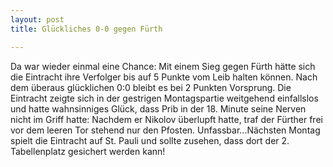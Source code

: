 ```yaml
---
layout: post
title: Glückliches 0-0 gegen Fürth

---
```


Da war wieder einmal eine Chance: Mit einem Sieg gegen Fürth hätte sich die Eintracht ihre Verfolger bis auf 5 Punkte vom Leib halten können. Nach dem überaus glücklichen 0:0 bleibt es bei 2 Punkten Vorsprung. Die Eintracht zeigte sich in der gestrigen Montagspartie weitgehend einfallslos und hatte wahnsinniges Glück, dass Prib in der 18. Minute seine Nerven nicht im Griff hatte: Nachdem er Nikolov überlupft hatte, traf der Fürther frei vor dem leeren Tor stehend nur den Pfosten. Unfassbar...Nächsten Montag spielt die Eintracht auf St. Pauli und sollte zusehen, dass dort der 2. Tabellenplatz gesichert werden kann!



